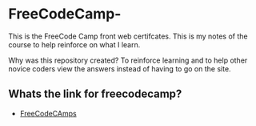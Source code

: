 # FreeCodeCamp-
This is the FreeCode Camp front web certifcates. This is my notes of the course to help reinforce on what I learn. 

Why was this repository created?
To reinforce learning and to help other novice coders view the answers instead of having to go on the site.

## Whats the link for freecodecamp?

- [FreeCodeCAmps](https://www.freecodecamp.com)

